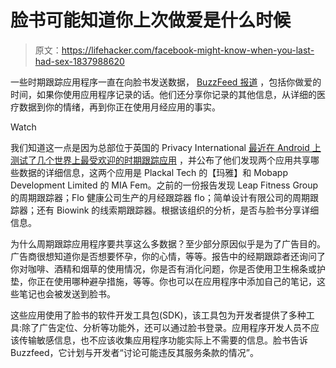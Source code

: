 # 脸书可能知道你上次做爱是什么时候

> 原文：<https://lifehacker.com/facebook-might-know-when-you-last-had-sex-1837988620>

一些时期跟踪应用程序一直在向脸书发送数据， [BuzzFeed 报道](https://www.buzzfeednews.com/article/meghara/period-tracker-apps-facebook-maya-mia-fem) ，包括你做爱的时间，如果你使用应用程序记录的话。他们还分享你记录的其他信息，从详细的医疗数据到你的情绪，再到你正在使用月经应用的事实。

Watch

我们知道这一点是因为总部位于英国的 Privacy International [最近在 Android 上测试了几个世界上最受欢迎的时期跟踪应用](https://www.privacyinternational.org/long-read/3196/no-bodys-business-mine-how-menstruations-apps-are-sharing-your-data) ，并公布了他们发现两个应用共享哪些数据的详细信息，这两个应用是 Plackal Tech 的【玛雅】和 Mobapp Development Limited 的 MIA Fem。之前的一份报告发现 Leap Fitness Group 的周期跟踪器；Flo 健康公司生产的月经跟踪器 flo；简单设计有限公司的周期跟踪器；还有 Biowink 的线索期跟踪器。根据该组织的分析，是否与脸书分享详细信息。

为什么周期跟踪应用程序要共享这么多数据？至少部分原因似乎是为了广告目的。广告商很想知道你是否想要怀孕，你的心情，等等。报告中的经期跟踪者还询问了你对咖啡、酒精和烟草的使用情况，你是否有消化问题，你是否使用卫生棉条或护垫，你正在使用哪种避孕措施，等等。你也可以在应用程序中添加自己的笔记，这些笔记也会被发送到脸书。

这些应用使用了脸书的软件开发工具包(SDK)，该工具包为开发者提供了多种工具:除了广告定位、分析等功能外，还可以通过脸书登录。应用程序开发人员不应该传输敏感信息，也不应该收集应用程序功能实际上不需要的信息。脸书告诉 Buzzfeed，它计划与开发者“讨论可能违反其服务条款的情况”。